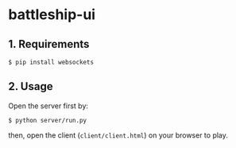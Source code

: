 # battleship-ui

## 1. Requirements

`$ pip install websockets`

## 2. Usage

Open the server first by:
```
$ python server/run.py
```

then, open the client (`client/client.html`) on your browser to play.
